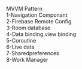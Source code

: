 MVVM Pattern<br>
1-Navigation Componant <br>
2-Firebase Remote Config<br>
3-Room database<br>
4-Data binding,view binding<br>
5-Coroutine<br>
6-Live data<br>
7-Sharedpreferences<br>
8-Work Manager

